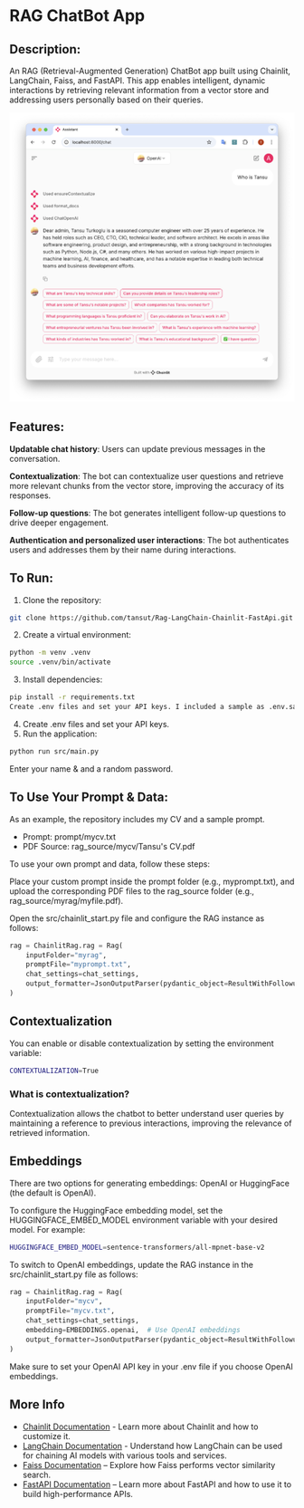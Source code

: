 # RAG ChatBot App
## Description:
An RAG (Retrieval-Augmented Generation) ChatBot app built using Chainlit, LangChain, Faiss, and FastAPI. This app enables intelligent, dynamic interactions by retrieving relevant information from a vector store and addressing users personally based on their queries.


![Sample](/assets/home-screen.png?raw=true "Rag Demo using LangChain, Chainlit, Faiss & FastApi")

## Features:
**Updatable chat history**: 
Users can update previous messages in the conversation.

**Contextualization**: The bot can contextualize user questions and retrieve more relevant chunks from the vector store, improving the accuracy of its responses.

**Follow-up questions**: The bot generates intelligent follow-up questions to drive deeper engagement.

**Authentication and personalized user interactions**: The bot authenticates users and addresses them by their name during interactions.

## To Run:
1. Clone the repository:
```bash
git clone https://github.com/tansut/Rag-LangChain-Chainlit-FastApi.git
```
2. Create a virtual environment:
```bash
python -m venv .venv
source .venv/bin/activate
```
3. Install dependencies:
```bash
pip install -r requirements.txt
Create .env files and set your API keys. I included a sample as .env.sample. You don't need to set all of then API keys, just one of them is enough.
```
4. Create .env files and set your API keys.
5. Run the application:
```bash
python run src/main.py
```
Enter your name & and a random password.
## To Use Your Prompt & Data:
As an example, the repository includes my CV and a sample prompt. 

- Prompt: prompt/mycv.txt
- PDF Source: rag_source/mycv/Tansu's CV.pdf

To use your own prompt and data, follow these steps:

Place your custom prompt inside the prompt folder (e.g., myprompt.txt), and upload the corresponding PDF files to the rag_source folder (e.g., rag_source/myrag/myfile.pdf).

Open the src/chainlit_start.py file and configure the RAG instance as follows:

```python
rag = ChainlitRag.rag = Rag(
    inputFolder="myrag",
    promptFile="myprompt.txt",
    chat_settings=chat_settings,
    output_formatter=JsonOutputParser(pydantic_object=ResultWithFollowup)
)
```

## Contextualization
You can enable or disable contextualization by setting the environment variable:

```bash
CONTEXTUALIZATION=True
```
### What is contextualization? 
Contextualization allows the chatbot to better understand user queries by maintaining a reference to previous interactions, improving the relevance of retrieved information.

## Embeddings
There are two options for generating embeddings: OpenAI or HuggingFace (the default is OpenAI).

To configure the HuggingFace embedding model, set the HUGGINGFACE_EMBED_MODEL environment variable with your desired model. For example:
```bash
HUGGINGFACE_EMBED_MODEL=sentence-transformers/all-mpnet-base-v2
```
To switch to OpenAI embeddings, update the RAG instance in the src/chainlit_start.py file as follows:
```python
rag = ChainlitRag.rag = Rag(
    inputFolder="mycv",
    promptFile="mycv.txt",
    chat_settings=chat_settings,
    embedding=EMBEDDINGS.openai,  # Use OpenAI embeddings
    output_formatter=JsonOutputParser(pydantic_object=ResultWithFollowup)
)
```
Make sure to set your OpenAI API key in your .env file if you choose OpenAI embeddings.

## More Info
- [Chainlit Documentation](https://docs.chainlit.io/get-started/overview) - Learn more about Chainlit and how to customize it.
- [LangChain Documentation](https://www.langchain.com/) - Understand how LangChain can be used for chaining AI models with various tools and services.
- [Faiss Documentation](https://faiss.ai) – Explore how Faiss performs vector similarity search.
- [FastAPI Documentation](https://fastapi.tiangolo.com) – Learn more about FastAPI and how to use it to build high-performance APIs.